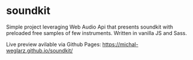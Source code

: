 # soundkit
Simple project leveraging Web Audio Api that presents soundkit with preloaded free samples of few instruments. 
Written in vanilla JS and Sass.

Live preview avilable via Github Pages:
https://michal-weglarz.github.io/soundkit/
